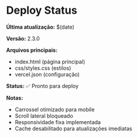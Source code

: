 # Deploy Status

**Última atualização:** $(date)

**Versão:** 2.3.0

**Arquivos principais:**
- index.html (página principal)
- css/styles.css (estilos)
- vercel.json (configuração)

**Status:** ✅ Pronto para deploy

**Notas:**
- Carrossel otimizado para mobile
- Scroll lateral bloqueado
- Responsividade fixa implementada
- Cache desabilitado para atualizações imediatas 